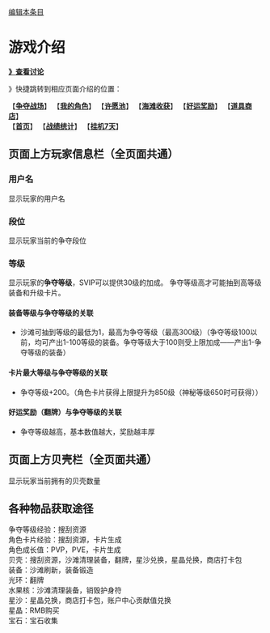 [编辑本条目](https://github.com/GuguTown/Wiki/edit/main/function/index.md)
# 游戏介绍
[**》查看讨论**](#讨论)   

》快捷跳转到相应页面介绍的位置：   

【[**争夺战场**](争夺战场.md)】 【[**我的角色**](我的角色.md)】 【[**许愿池**](许愿池.md)】 【[**海滩收获**](海滩收获.md)】 【[**好运奖励**](好运奖励.md)】 【[**道具商店**](../shop.md)】   
【[**首页**](首页.md)】 【[**战绩统计**](战绩统计.md)】 【[**挂机7天**](挂机7天.md)】   

## 页面上方玩家信息栏（全页面共通）
### 用户名
显示玩家的用户名
### 段位
显示玩家当前的争夺段位
### 等级
显示玩家的**争夺等级**，SVIP可以提供30级的加成。
争夺等级高才可能抽到高等级装备和升级卡片。   
#### 装备等级与争夺等级的关联
- 沙滩可抽到等级的最低为1，最高为争夺等级（最高300级）（争夺等级100以前，均可产出1-100等级的装备。争夺等级大于100则受上限加成——产出1-争夺等级的装备）   
#### 卡片最大等级与争夺等级的关联
- 争夺等级+200。（角色卡片获得上限提升为850级（神秘等级650时可获得））   
#### 好运奖励（翻牌）与争夺等级的关联   
- 争夺等级越高，基本数值越大，奖励越丰厚   
## 页面上方贝壳栏（全页面共通）
显示玩家当前拥有的贝壳数量

## 各种物品获取途径
争夺等级经验：搜刮资源   
角色卡片经验：搜刮资源，卡片生成   
角色成长值：PVP，PVE，卡片生成   
贝壳：搜刮资源，沙滩清理装备，翻牌，星沙兑换，星晶兑换，商店打卡包   
装备：沙滩刷新，装备锻造   
光环：翻牌   
水果核：沙滩清理装备，销毁护身符   
星沙：星晶兑换，商店打卡包，账户中心贡献值兑换   
星晶：RMB购买   
宝石：宝石收集  




